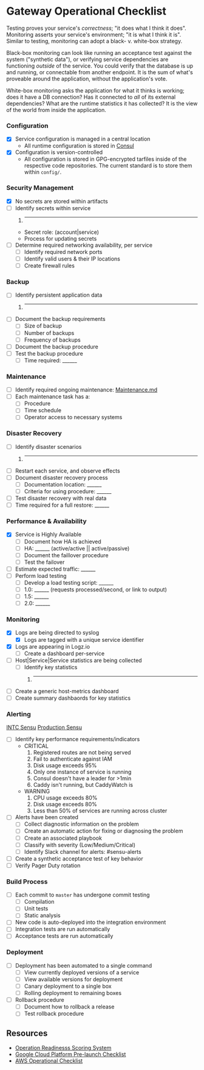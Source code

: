 # Gateway Operational Checklist

Testing proves your service's _correctness_; "it does what I think it does".
Monitoring asserts your service's environment; "it is what I think it is".
Similar to testing, monitoring can adopt a black- v. white-box strategy.

Black-box monitoring can look like running an acceptance test against the system ("synthetic data"),
or verifying service dependencies are functioning _outside_ of the service. You could verify that
the database is up and running, or connectable from another endpoint. It is the sum of what's
proveable around the application, without the application's vote.

White-box monitoring asks the application for what it thinks is working; does it have a DB
connection? Has it connected to _all_ of its external dependencies? What are the runtime statistics
it has collected? It is the view of the world from inside the application.


### Configuration
- [x] Service configuration is managed in a central location
    - All runtime configuration is stored in [Consul]
- [x] Configuration is version-controlled
    - All configuration is stored in GPG-encrypted tarfiles inside of the respective code
      repositories. The current standard is to store them within `config/`.

### Security Management
- [x] No secrets are stored within artifacts
- [ ] Identify secrets within service
    1. ______
    - Secret role: (account|service)
    - Process for updating secrets
- [ ] Determine required networking availability, per service
    - [ ] Identify required network ports
    - [ ] Identify valid users & their IP locations
    - [ ] Create firewall rules

### Backup
- [ ] Identify persistent application data
    1. ______
- [ ] Document the backup requirements
    - [ ] Size of backup
    - [ ] Number of backups
    - [ ] Frequency of backups
- [ ] Document the backup procedure
- [ ] Test the backup procedure
    - [ ] Time required: ______

### Maintenance
- [ ] Identify required ongoing maintenance: [Maintenance.md](./Maintenance.md)
- [ ] Each maintenance task has a:
    - [ ] Procedure
    - [ ] Time schedule
    - [ ] Operator access to necessary systems

### Disaster Recovery
- [ ] Identify disaster scenarios
    1. ______
- [ ] Restart each service, and observe effects
- [ ] Document disaster recovery process
    - [ ] Documentation location: ______
    - [ ] Criteria for using procedure: ______
- [ ] Test disaster recovery with real data
- [ ] Time required for a full restore: ______

### Performance & Availability
- [x] Service is Highly Available
    - [ ] Document how HA is achieved
    - [ ] HA: ______ (active/active || active/passive)
    - [ ] Document the faillover procedure
    - [ ] Test the failover
- [ ] Estimate expected traffic: ______
- [ ] Perform load testing
    - [ ] Develop a load testing script: ______
    - [ ] 1.0: ______ (requests processed/second, or link to output)
    - [ ] 1.5: ______
    - [ ] 2.0: ______

### Monitoring
- [x] Logs are being directed to syslog
    - [x] Logs are tagged with a unique service identifier
- [x] Logs are appearing in Logz.io
    - [ ] Create a dashboard per-service
- [ ] Host|Service|Service statistics are being collected
    - [ ] Identify key statistics
        1. ______
- [ ] Create a generic host-metrics dashboard
- [ ] Create summary dashbaords for key statistics

### Alerting
[INTC Sensu](https://100.88.3.132/#/events)
[Production Sensu](https://uchiwa.dynback.net/#/events)

- [ ] Identify key performance requirements/indicators
    - CRITICAL
        1. Registered routes are not being served
        1. Fail to authenticate against IAM
        1. Disk usage exceeds 95%
        1. Only one instance of service is running
        1. Consul doesn't have a leader for >1min
        1. Caddy isn't running, but CaddyWatch is
    - WARNING
        1. CPU usage exceeds 80%
        1. Disk usage exceeds 80%
        1. Less than 50% of services are running across cluster
- [ ] Alerts have been created
    - [ ] Collect diagnostic information on the problem
    - [ ] Create an automatic action for fixing or diagnosing the problem
    - [ ] Create an associated playbook
    - [ ] Classify with severity (Low/Medium/Critical)
    - [ ] Identify Slack channel for alerts: #sensu-alerts
- [ ] Create a synthetic acceptance test of key behavior
- [ ] Verify Pager Duty rotation

### Build Process
- [ ] Each commit to `master` has undergone commit testing
    - [ ] Compilation
    - [ ] Unit tests
    - [ ] Static analysis
- [ ] New code is auto-deployed into the integration environment
- [ ] Integration tests are run automatically
- [ ] Acceptance tests are run automatically

### Deployment
- [ ] Deployment has been automated to a single command
    - [ ] View currently deployed versions of a service
    - [ ] View available versions for deployment
    - [ ] Canary deployment to a single box
    - [ ] Rolling deployment to remaining boxes
- [ ] Rollback procedure
    - [ ] Document how to rollback a release
    - [ ] Test rollback procedure

## Resources
- [Operation Readinesss Scoring
  System](https://wiki.corp.dyndns.com/display/NOC/Operational+Readiness+Scoring+System#OperationalReadinessScoringSystem-AlertsShouldbeActionable,ofaConsistentFormat,andLinkedtoPlaybooks)
- [Google Cloud Platform Pre-launch
Checklist](https://cloud.google.com/docs/platform-launch-checklist)
- [AWS Operational Checklist](https://media.amazonwebservices.com/AWS_Operational_Checklists.pdf)

[Consul]: https://api24-01-ussnn1.prod.dc.dynback.net:8501/ui
